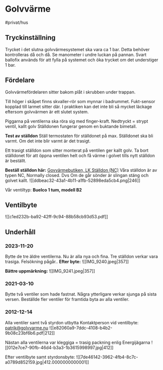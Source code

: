 # Golvvärme

#privat/hus

## Tryckinställning
Trycket i det slutna golvvärmesystemet ska vara ca 1 bar. Detta behöver kontrolleras då och då. Se manometer i undre luckan på pannan. Svart ballofix används för att fylla på systemet och öka trycket om det understiger 1 bar.
## Fördelare
Golvvärmefördelaren sitter bakom plåt i skrubben under trappan.

Till höger i skåpet finns skvaller-rör som mynnar i badrummet. Fukt-sensor kopplad till larmet sitter där. I praktiken kan det inte bli så mycket läckage eftersom golvvärmen är ett slutet system.

Piggarna på ventilerna ska röra sig med finger-kraft. 
Nedtryckt = strypt ventil, kallt golv
Ställdonen fungerar genom en buktande bimetall.

**Test av ställdon**
Ställ termostaten för ställdonet på max. Ställdonet ska bli varmt. Om det inte blir varmt är det trasigt.

Ett trasigt ställdon som sitter monterat på ventilen ger kallt golv.
Ta bort ställdonet för att öppna ventilen helt och få värme i golvet tills nytt ställdon är beställt.

**Beställ ställdon här:**
[Govvärmebutiken, LK Ställdon \(NC\)](https://golvvarmebutiken.se/vattenburen-golvvarme/reglerutrustning-och-termostater/stalldon/lk-stalldon-nc?v=86-2418120)
Våra ställdon är av typen NC, Normally closed. Dvs Om de går sönder är slingan stäng och golvet kallt.
![[ddbeac32-43a1-4b11-a1fb-52898eda5cb4.png|246]]

Vår ventiltyp: **Buelco 1 tum, modell B2**

## Ventilbyte
![[c1ed232b-ba92-42ff-9c94-88b58cb93d53.pdf]]

## Underhåll

### 2023-11-20
Bytte de tre äldre ventilerna. Nu är alla nya och fina.
Tre ställdon verkar vara trasiga. Felsökning pågår..
**Efter byte:**
![[IMG_9240.jpeg|357]]

**Bättre uppmärkning:**
![[IMG_9241.jpeg|357]]

### 2021-03-10
Bytte två ventiler som hade fastnat. Några ytterligare verkar sjunga på sista versen. Beställde fler ventiler för framtida byta av alla ventiler.
### 2012-12-14
Alla ventiler samt två styrdon utbytta
Kontaktperson vid ventilbyte: <patrik@golvvarme.nu>
![[e82060a9-7ddc-4108-b4b2-9b08c23bf6b6.pdf|212]]

Nästan alla ventilerna var kleggiga = trasig packning enlig Energijägarna
![[012e7ce7-90fb-46d4-b3a3-1b3615998997.jpg|412]]

Efter ventilbyte samt styrdonsbyte:
![[7de46142-3962-4fb4-8c7c-a0789d852159.jpg|412.0000000000001]]
